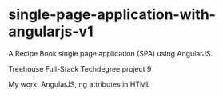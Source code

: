 # single-page-application-with-angularjs-v1

A Recipe Book single page application (SPA) using AngularJS.  

Treehouse Full-Stack Techdegree project 9

My work: AngularJS, ng attributes in HTML 
